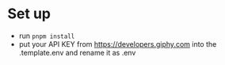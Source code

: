 # Set up

- run `pnpm install`
- put your API KEY from https://developers.giphy.com into the .template.env and rename it as .env
